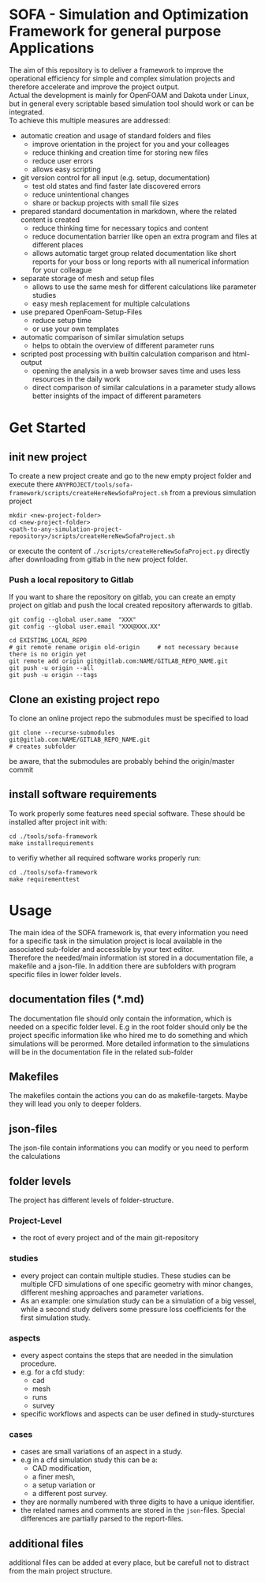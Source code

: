 
SOFA - Simulation and Optimization Framework for general purpose Applications 
===================================================================================================

The aim of this repository is to deliver a framework to improve the operational efficiency for simple and complex simulation projects and therefore accelerate and improve the project output.  
Actual the development is mainly for OpenFOAM and Dakota under Linux, but in general every scriptable based simulation tool should work or can be integrated.  
To achieve this multiple measures are addressed:  

* automatic creation and usage of standard folders and files
  * improve orientation in the project for you and your colleages
  * reduce thinking and creation time for storing new files
  * reduce user errors
  * allows easy scripting
* git version control for all input (e.g. setup, documentation)
  * test old states and find faster late discovered errors
  * reduce unintentional changes
  * share or backup projects with small file sizes
* prepared standard documentation in markdown, where the related content is created
  * reduce thinking time for necessary topics and content
  * reduce documentation barrier like open an extra program and files at different places
  * allows automatic target group related documentation like short reports for your boss or long reports with all numerical information for your colleague
* separate storage of mesh and setup files
  * allows to use the same mesh for different calculations like parameter studies
  * easy mesh replacement for multiple calculations
* use prepared OpenFoam-Setup-Files
  * reduce setup time
  * or use your own templates
* automatic comparison of similar simulation setups
  * helps to obtain the overview of different parameter runs
* scripted post processing with builtin calculation comparison and html-output
  * opening the analysis in a web browser saves time and uses less resources in the daily work
  * direct comparison of similar calculations in a parameter study allows better insights of the impact of different parameters



Get Started
===================================================================================================

init new project
---------------------------------------------------------------------------------------------------
To create a new project create and go to the new empty project folder and execute there `ANYPROJECT/tools/sofa-framework/scripts/createHereNewSofaProject.sh` from a previous simulation project

    mkdir <new-project-folder>
    cd <new-project-folder>
    <path-to-any-simulation-project-repository>/scripts/createHereNewSofaProject.sh

or execute the content of `./scripts/createHereNewSofaProject.py` directly after downloading from gitlab in the new project folder.  

### Push a local repository to Gitlab
If you want to share the repository on gitlab, you can create an empty project on gitlab and push the local created repository afterwards to gitlab. 

    git config --global user.name  "XXX"
    git config --global user.email "XXX@XXX.XX"

    cd EXISTING_LOCAL_REPO
    # git remote rename origin old-origin     # not necessary because there is no origin yet
    git remote add origin git@gitlab.com:NAME/GITLAB_REPO_NAME.git
    git push -u origin --all
    git push -u origin --tags


Clone an existing project repo
---------------------------------------------------------------------------------------------------
To clone an online project repo the submodules must be specified to load

    git clone --recurse-submodules git@gitlab.com:NAME/GITLAB_REPO_NAME.git
    # creates subfolder 

be aware, that the submodules are probably behind the origin/master commit


install software requirements
---------------------------------------------------------------------------------------------------
To work properly some features need special software. 
These should be installed after project init with:  

    cd ./tools/sofa-framework
    make installrequirements

to verifiy whether all required software works properly run: 

    cd ./tools/sofa-framework
    make requirementtest



Usage
===================================================================================================

The main idea of the SOFA framework is, that every information you need for a specific task in the simulation project is local available in the associated sub-folder and accessible by your text editor.  
Therefore the needed/main information ist stored in a documentation file, a makefile and a json-file. In addition there are subfolders with program specific files in lower folder levels.


documentation files (*.md)
---------------------------------------------------------------------------------------------------
The documentation file should only contain the information, which is needed on a specific folder level. 
E.g in the root folder should only be the project specific information like who hired me to do something and which simulations will be perormed. 
More detailed information to the simulations will be in the documentation file in the related sub-folder


Makefiles
---------------------------------------------------------------------------------------------------
The makefiles contain the actions you can do as makefile-targets. 
Maybe they will lead you only to deeper folders.


json-files
---------------------------------------------------------------------------------------------------
The json-file contain informations you can modify or you need to perform the calculations


folder levels
---------------------------------------------------------------------------------------------------
The project has different levels of folder-structure. 

### Project-Level
* the root of every project and of the main git-repository

### studies
* every project can contain multiple studies. These studies can be multiple CFD simulations of one specific geometry with minor changes, different meshing approaches and parameter variations.  
* As an example: one simulation study can be a simulation of a big vessel, while a second study delivers some pressure loss coefficients for the first simulation study.

### aspects 
* every aspect contains the steps that are needed in the simulation procedure.  
* e.g. for a cfd study:
    * cad
    * mesh
    * runs
    * survey
* specific workflows and aspects can be user defined in study-sturctures

### cases
* cases are small variations of an aspect in a study. 
* e.g in a cfd simulation study this can be a: 
    * CAD modification, 
    * a finer mesh, 
    * a setup variation or 
    * a different post survey. 
* they are normally numbered with three digits to have a unique identifier. 
* the related names and comments are stored in the `json`-files. Special differences are partially parsed to the report-files. 


additional files
---------------------------------------------------------------------------------------------------
additional files can be added at every place, but be carefull not to distract from the main project structure.  

